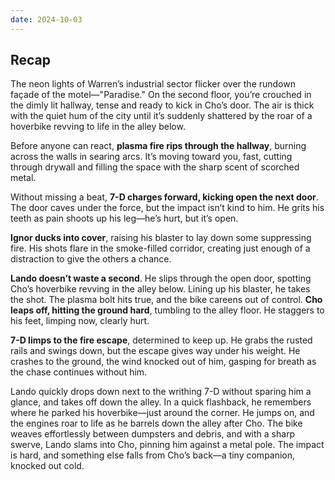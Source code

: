 ```yaml
---
date: 2024-10-03
---
```

## Recap
The neon lights of Warren’s industrial sector flicker over the rundown façade of the motel—"Paradise." On the second floor, you’re crouched in the dimly lit hallway, tense and ready to kick in Cho’s door. The air is thick with the quiet hum of the city until it’s suddenly shattered by the roar of a hoverbike revving to life in the alley below.

Before anyone can react, **plasma fire rips through the hallway**, burning across the walls in searing arcs. It’s moving toward you, fast, cutting through drywall and filling the space with the sharp scent of scorched metal.

Without missing a beat, **7-D charges forward, kicking open the next door**. The door caves under the force, but the impact isn’t kind to him. He grits his teeth as pain shoots up his leg—he’s hurt, but it’s open.

**Ignor ducks into cover**, raising his blaster to lay down some suppressing fire. His shots flare in the smoke-filled corridor, creating just enough of a distraction to give the others a chance.

**Lando doesn’t waste a second**. He slips through the open door, spotting Cho’s hoverbike revving in the alley below. Lining up his blaster, he takes the shot. The plasma bolt hits true, and the bike careens out of control. **Cho leaps off, hitting the ground hard**, tumbling to the alley floor. He staggers to his feet, limping now, clearly hurt.

**7-D limps to the fire escape**, determined to keep up. He grabs the rusted rails and swings down, but the escape gives way under his weight. He crashes to the ground, the wind knocked out of him, gasping for breath as the chase continues without him.

Lando quickly drops down next to the writhing 7-D without sparing him a glance, and takes off down the alley. In a quick flashback, he remembers where he parked his hoverbike—just around the corner. He jumps on, and the engines roar to life as he barrels down the alley after Cho. The bike weaves effortlessly between dumpsters and debris, and with a sharp swerve, Lando slams into Cho, pinning him against a metal pole. The impact is hard, and something else falls from Cho’s back—a tiny companion, knocked out cold.